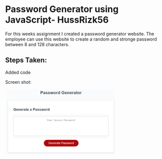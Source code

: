 # Password Generator using JavaScript- HussRizk56

For this weeks assignment I created a password generator website. The employee can use this website to create a random and stronge password between 8 and 128 characters. 


## Steps Taken:
Added code 


Screen shot:

<div>
   <img src="Assets/Passwordgenerator.jpg" width="350px"/> 
</div>



